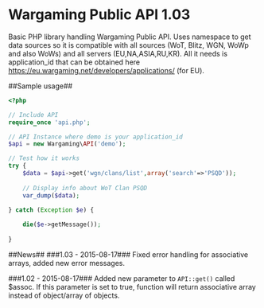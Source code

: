 # Wargaming Public API 1.03
Basic PHP library handling Wargaming Public API. Uses namespace to get data sources so it is compatible with all sources (WoT, Blitz, WGN, WoWp and also WoWs) and all servers (EU,NA,ASIA,RU,KR). All it needs is application_id that can be obtained here https://eu.wargaming.net/developers/applications/ (for EU).

##Sample usage##
``` php
<?php

// Include API
require_once 'api.php';

// API Instance where demo is your application_id
$api = new Wargaming\API('demo');

// Test how it works
try {
	$data = $api->get('wgn/clans/list',array('search'=>'PSQD'));
	
	// Display info about WoT Clan PSQD
	var_dump($data);
	
} catch (Exception $e) {

	die($e->getMessage());
	
}
```

##News##
###1.03 - 2015-08-17###
Fixed error handling for associative arrays, added new error messages.

###1.02 - 2015-08-17###
Added new parameter to `API::get()` called $assoc. If this parameter is set to true, function will return associative array instead of object/array of objects.